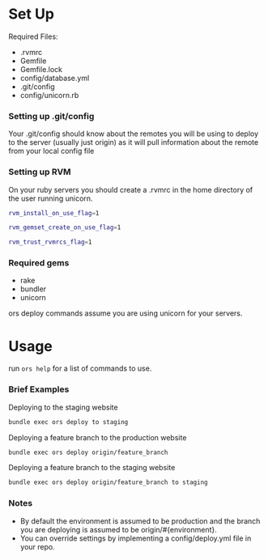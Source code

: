 # Set Up

Required Files:

* .rvmrc
* Gemfile
* Gemfile.lock
* config/database.yml
* .git/config
* config/unicorn.rb


### Setting up .git/config


Your .git/config should know about the remotes you will be using to deploy to the server (usually just origin) as it will pull information about the remote from your local config file


### Setting up RVM

On your ruby servers you should create a .rvmrc in the home directory of the user running unicorn.

```bash
rvm_install_on_use_flag=1

rvm_gemset_create_on_use_flag=1

rvm_trust_rvmrcs_flag=1
```


### Required gems

* rake
* bundler
* unicorn

ors deploy commands assume you are using unicorn for your servers.



# Usage

run `ors help` for a list of commands to use.


### Brief Examples

Deploying to the staging website

```bash
bundle exec ors deploy to staging
```

Deploying a feature branch to the production website

```bash
bundle exec ors deploy origin/feature_branch
```

Deploying a feature branch to the staging website

```bash
bundle exec ors deploy origin/feature_branch to staging
```

### Notes
* By default the environment is assumed to be production and the branch you are deploying is assumed to be origin/#{environment}.
* You can override settings by implementing a config/deploy.yml file in your repo.


